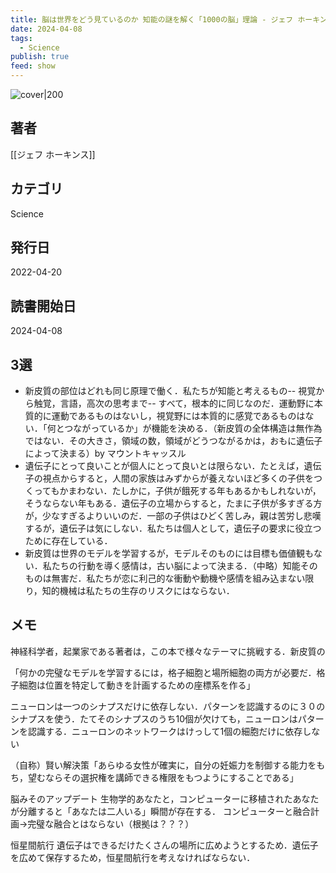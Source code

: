 ```yaml
---
title: 脳は世界をどう見ているのか 知能の謎を解く「1000の脳」理論 - ジェフ ホーキンス
date: 2024-04-08
tags:
  - Science
publish: true
feed: show
---
```

![cover|200](http://books.google.com/books/content?id=-FVqEAAAQBAJ&printsec=frontcover&img=1&zoom=1&edge=curl&source=gbs_api)
## 著者
[[ジェフ ホーキンス]]
## カテゴリ
Science
## 発行日
2022-04-20
## 読書開始日
2024-04-08

## 3選
 - 新皮質の部位はどれも同じ原理で働く．私たちが知能と考えるもの-- 視覚から触覚，言語，高次の思考まで-- すべて，根本的に同じなのだ．運動野に本質的に運動であるものはないし，視覚野には本質的に感覚であるものはない．「何とつながっているか」が機能を決める．（新皮質の全体構造は無作為ではない．その大きさ，領域の数，領域がどうつながるかは，おもに遺伝子によって決まる）by マウントキャッスル
 - 遺伝子にとって良いことが個人にとって良いとは限らない．たとえば，遺伝子の視点からすると，人間の家族はみずからが養えないほど多くの子供をつくってもかまわない．たしかに，子供が餓死する年もあるかもしれないが，そうならない年もある．遺伝子の立場からすると，たまに子供が多すぎる方が，少なすぎるよりいいのだ．一部の子供はひどく苦しみ，親は苦労し悲嘆するが，遺伝子は気にしない．私たちは個人として，遺伝子の要求に役立つために存在している．
 - 新皮質は世界のモデルを学習するが，モデルそのものには目標も価値観もない．私たちの行動を導く感情は，古い脳によって決まる．（中略）知能そのものは無害だ．私たちが恋に利己的な衝動や動機や感情を組み込まない限り，知的機械は私たちの生存のリスクにはならない．
## メモ

神経科学者，起業家である著者は，この本で様々なテーマに挑戦する．新皮質の

「何かの完璧なモデルを学習するには，格子細胞と場所細胞の両方が必要だ．格子細胞は位置を特定して動きを計画するための座標系を作る」


ニューロンは一つのシナプスだけに依存しない．パターンを認識するのに３０のシナプスを使う．たてそのシナプスのうち10個が欠けても，ニューロンはパターンを認識する．ニューロンのネットワークはけっして1個の細胞だけに依存しない


（自称）賢い解決策「あらゆる女性が確実に，自分の妊娠力を制御する能力をもち，望むならその選択権を講師できる権限をもつようにすることである」

脳みそのアップデート
生物学的あなたと，コンピューターに移植されたあなたが分離すると「あなたは二人いる」瞬間が存在する．
コンピューターと融合計画→完璧な融合とはならない（根拠は？？？）

恒星間航行
遺伝子はできるだけたくさんの場所に広めようとするため．遺伝子を広めて保存するため，恒星間航行を考えなければならない．

